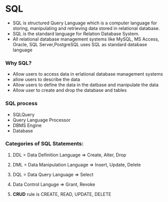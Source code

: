 # SQL
- SQL is structured Query Language which is a computer language for storing, manipulating and retrieving data stored in relational database.
- SQL is the standard language for Relation Database System.
- All relational database management systems like MySQL, MS Access, Oracle, SQL Server,PostgreSQL uses SQL as standard database language

### Why SQL?
- Allow users to access data in erlational database management systems
- allow users to describe the data
- Allow users to define the data in the datbase and manipulate the data
- Allow user to create and drop the database and tables
### SQL process
- SQLQuery
- Query Language Processor
- DBMS Engine
- Database 
### Categories of SQL Statements:
1. DDL = Data Definition Language => Create, Alter, Drop
2. DML = Data Manipulation Language => Insert, Update, Delete
3. DQL = Data Query Language => Select
4. Data Control Languge => Grant, Revoke

5. **CRUD** rule is CREATE, READ, UPDATE, DELETE














